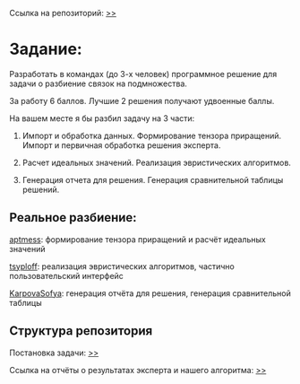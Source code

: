 Ссылка на репозиторий: [>>](https://github.com/tsyploff/rossiya-airlines)

# Задание:

Разработать в командах (до 3-х человек) программное решение для задачи о разбиение связок на подмножества.

За работу 6 баллов. Лучшие 2 решения получают удвоенные баллы.

На вашем месте я бы разбил задачу на 3 части:

1. Импорт и обработка данных. Формирование тензора приращений. Импорт и первичная обработка решения эксперта.

2. Расчет идеальных значений. Реализация эвристических алгоритмов.

3. Генерация отчета для решения. Генерация сравнительной таблицы решений.

## Реальное разбиение:

[aptmess](https://github.com/aptmess): формирование тензора приращений и расчёт идеальных значений

[tsyploff](https://github.com/tsyploff): реализация эвристических алгоритмов, частично пользовательский интерфейс

[KarpovaSofya](https://github.com/KarpovaSofya): генерация отчёта для решения, генерация сравнительной таблицы

## Структура репозитория

Постановка задачи: [>>](https://github.com/tsyploff/rossiya-airlines/tree/master/спецификация%20задачи)

Ссылка на отчёты о результатах эксперта и нашего алгоритма: [>>](https://github.com/tsyploff/rossiya-airlines/tree/master/отчеты)
